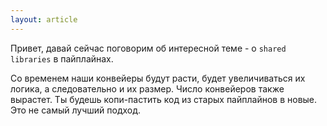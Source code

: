 ```yaml
---
layout: article
---
```

Привет, давай сейчас поговорим об интересной теме - о `shared libraries` в пайплайнах.

Со временем наши конвейеры будут расти, будет увеличиваться их логика, а следовательно и их размер. Число конвейеров также вырастет. Ты будешь копи-пастить код из старых пайплайнов в новые. Это не самый лучший подход.

